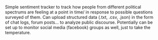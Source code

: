 Simple sentiment tracker to track how people from different political spectrums are feeling at a point in time/ in response to possible questions surveyed of them.
Can upload structured data (.txt, .csv, .json) in the form of chat logs, forum posts... to analyze public discourse.
Potentially can be set up to monitor social media (facebook) groups as well, just to take the temperature.